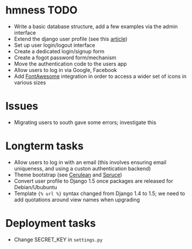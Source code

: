 hmness TODO
===========

* Write a basic database structure, add a few examples via the admin interface
* Extend the django user profile (see this [article](http://gistflow.com/posts/725-how-to-extend-the-behaviour-of-the-user-class-in-django-1-5))
* Set up user login/logout interface
* Create a dedicated login/signup form
* Create a fogot password form/mechanism
* Move the authentication code to the users app
* Allow users to log in via Google, Facebook
* Add [FontAwesome](http://fortawesome.github.io/Font-Awesome/) integration in order to access a wider set of icons in various sizes

Issues
======

* Migrating users to south gave some errors; investigate this

Longterm tasks
==============

* Allow users to log in with an email (this involves ensuring email uniqueness, and using a custon authentication backend)
* Theme bootstrap (see [Cerulean](http://bootswatch.com/cerulean/) and [Spruce](http://bootswatch.com/spruce/))
* Convert user profile to Django 1.5 once packages are released for Debian/Ububuntu
* Template ```{% url %}``` syntax changed from Django 1.4 to 1.5; we need to add quotations around view names when upgrading

Deployment tasks
================

* Change SECRET_KEY in ```settings.py```
